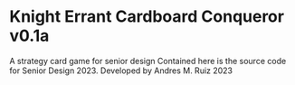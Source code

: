 # Knight Errant Cardboard Conqueror v0.1a
 A strategy card game for senior design
Contained here is the source code for Senior Design 2023. 
Developed by Andres M. Ruiz 2023
